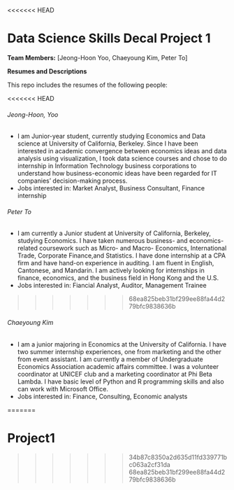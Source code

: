 <<<<<<< HEAD
# Data Science Skills Decal Project 1

**Team Members:** [Jeong-Hoon Yoo, Chaeyoung Kim, Peter To]  

**Resumes and Descriptions**  

This repo includes the resumes of the following people:

<<<<<<< HEAD

###### Jeong-Hoon, Yoo
* I am Junior-year student, currently studying Economics and Data science at University of California, Berkeley. Since I have been interested in academic convergence between economics ideas and data analysis using visualization, I took data science courses and chose to do internship in Information Technology business corporations to understand how business-economic ideas have been regarded for IT companies’ decision-making process.
* Jobs interested in: Market Analyst, Business Consultant, Finance internship


###### Peter To
* I am currently a Junior student at University of California, Berkeley, studying Economics. I have taken numerous business- and economics- related coursework such as Micro- and Macro- Economics, International Trade, Corporate Finance,and Statistics. I have done internship at a CPA firm and have hand-on experience in auditing. I am fluent in English, Cantonese, and Mandarin. I am actively looking for internships in finance, economics, and the business field in Hong Kong and the U.S.  
* Jobs interested in: Fiancial Analyst, Auditor, Management Trainee
>>>>>>> 68ea825beb31bf299ee88fa44d279bfc9838636b

###### Chaeyoung Kim
* I am a junior majoring in Economics at the University of California. I have two summer internship experiences, one from marketing and the other from event assistant. I am currently a member of Undergraduate Economics Association academic affairs committee. I was a volunteer coordinator at UNICEF club and a marketing coordinator at Phi Beta Lambda. I have basic level of Python and R programming skills and also can work with Microsoft Office. 
* Jobs interested in: Finance, Consulting, Economic analysts 


=======
# Project1
>>>>>>> 34b87c8350a2d635d11fd339771bc063a2cf31da
>>>>>>> 68ea825beb31bf299ee88fa44d279bfc9838636b
